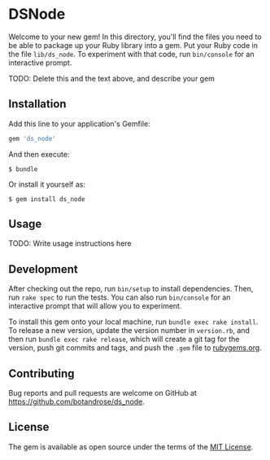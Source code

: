 # DSNode

Welcome to your new gem! In this directory, you'll find the files you need to be able to package up your Ruby library into a gem. Put your Ruby code in the file `lib/ds_node`. To experiment with that code, run `bin/console` for an interactive prompt.

TODO: Delete this and the text above, and describe your gem

## Installation

Add this line to your application's Gemfile:

```ruby
gem 'ds_node'
```

And then execute:

    $ bundle

Or install it yourself as:

    $ gem install ds_node

## Usage

TODO: Write usage instructions here

## Development

After checking out the repo, run `bin/setup` to install dependencies. Then, run `rake spec` to run the tests. You can also run `bin/console` for an interactive prompt that will allow you to experiment.

To install this gem onto your local machine, run `bundle exec rake install`. To release a new version, update the version number in `version.rb`, and then run `bundle exec rake release`, which will create a git tag for the version, push git commits and tags, and push the `.gem` file to [rubygems.org](https://rubygems.org).

## Contributing

Bug reports and pull requests are welcome on GitHub at https://github.com/botandrose/ds_node.


## License

The gem is available as open source under the terms of the [MIT License](http://opensource.org/licenses/MIT).

